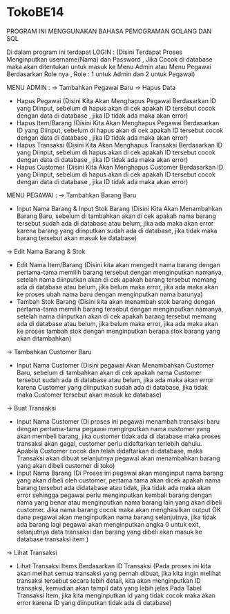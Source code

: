# TokoBE14

PROGRAM INI MENGGUNAKAN BAHASA PEMOGRAMAN GOLANG DAN SQL

Di dalam program ini terdapat
LOGIN :
(Disini Terdapat Proses Menginputkan username(Nama) dan Password , Jika Cocok di database maka akan ditentukan untuk masuk ke Menu Admin atau Menu Pegawai Berdasarkan Role nya , Role : 1 untuk Admin dan 2 untuk Pegawai)

MENU ADMIN :
-> Tambahkan Pegawai Baru
-> Hapus Data

- Hapus Pegawai
  (Disini Kita Akan Menghapus Pegawai Berdasarkan ID yang Diinput, sebelum di hapus akan di cek apakah ID tersebut cocok dengan data di database , jika ID tidak ada maka akan error)
- Hapus Item/Barang
  (Disini Kita Akan Menghapus Pegawai Berdasarkan ID yang Diinput, sebelum di hapus akan di cek apakah ID tersebut cocok dengan data di database , jika ID tidak ada maka akan error)
- Hapus Transaksi
  (Disini Kita Akan Menghapus Transaksi Berdasarkan ID yang Diinput, sebelum di hapus akan di cek apakah ID tersebut cocok dengan data di database , jika ID tidak ada maka akan error)
- Hapus Customer
  (Disini Kita Akan Menghapus Customer Berdasarkan ID yang Diinput, sebelum di hapus akan di cek apakah ID tersebut cocok dengan data di database , jika ID tidak ada maka akan error)

MENU PEGAWAI :
-> Tambahkan Barang Baru

- Input Nama Barang & Input Stok Barang
  (Disini Kita Akan Menambahkan Barang Baru, sebelum di tambahkan akan di cek apakah nama barang tersebut sudah ada di database atau belum, jika ada maka akan error karena barang yang diinputkan sudah ada di database, jika tidak maka barang tersebut akan masuk ke database)

-> Edit Nama Barang & Stok

- Edit Nama Item/Barang
  (Disini kita akan mengedit nama barang dengan pertama-tama memilih barang tersebut dengan menginputkan namanya, setelah nama diinputkan akan di cek apakah barang tersebut memang ada di database atau belum, jika belum maka error, jika ada maka akan ke proses ubah nama baru dengan menginputkan nama barunya)
- Tambah Stok Barang
  (Disini kita akan menambah stok barang dengan pertama-tama memilih barang tersebut dengan menginputkan namanya, setelah nama diinputkan akan di cek apakah barang tersebut memang ada di database atau belum, jika belum maka error, jika ada maka akan ke proses tambah stok dengan menginputkan berapa stok barang yang akan ditambahkan)

-> Tambahkan Customer Baru

- Input Nama Customer
  (Disini pegawai Akan Menambahkan Customer Baru, sebelum di tambahkan akan di cek apakah nama Customer tersebut sudah ada di database atau belum, jika ada maka akan error karena Customer yang diinputkan sudah ada di database, jika tidak maka Customer tersebut akan masuk ke database)

-> Buat Transaksi

- Input Nama Customer
  (Di proses ini pegawai menambah transaksi baru dengan pertama-tama pegawai menginputkan nama customer yang akan membeli barang, jika customer tidak ada di database maka proses transaksi akan gagal, customer perlu didaftarkan terlebih dahulu. Apabila Customer cocok dan telah didaftarkan di database, maka Transaksi akan dibuat selanjutnya pegawai akan menambahkan barang yang akan dibeli customer di toko)
- Input Nama Barang
  (Di Proses ini pegawai akan menginput nama barang yang akan dibeli oleh customer, pertama tama akan dicek apakah nama barang tersebut ada didatabase atau tidak, jika tidak ada maka akan error sehingga pegawai perlu menginputkan kembali barang dengan nama yang benar atau menginputkan nama barang lain yang akan dibeli customer. Jika nama barang cocok maka akan menghasilkan output OK dana pegawai akan menginputkan nama barang selanjutnya, jika tidak ada barang lagi pegawai akan menginputkan angka 0 untuk exit, selanjutnya data transaksi dan barang yang dibeli akan masuk ke database transaksi item )

-> Lihat Transaksi

- Lihat Transaksi Items Berdasarkan ID Transaksi
  (Pada proses ini kita akan melihat semua transaksi yang pernah dibuat, jika kita ingin melihat transaksi tersebut secara lebih detail, kita akan menginputkan ID transaksi, kemudian akan tampil data yang lebih jelas Pada Tabel Transaksi Item, jika kita menginputkan id yang tidak cocok maka akan error karena ID yang diinputkan tidak ada di database)

